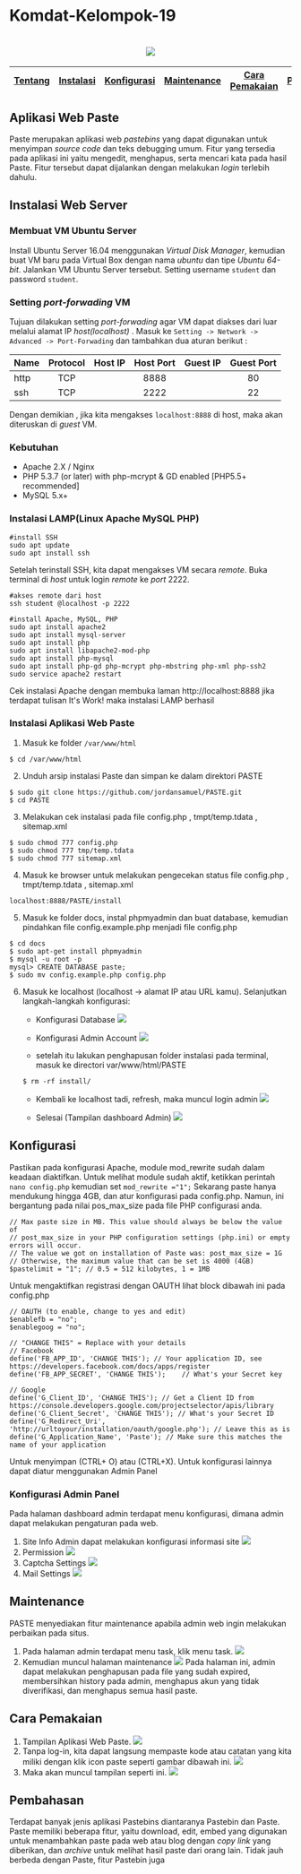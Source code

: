 # Komdat-Kelompok-19
<h1 align="center"><img src="https://github.com/nurradiatun/Komdat-Kelompok-19/blob/master/logo.png"></h1>

[Tentang](#web-paste) | [Instalasi](#instalasi-web-server) | [Konfigurasi](#konfigurasi) | [Maintenance](#maintenance) | [Cara Pemakaian](#cara-pemakaian) | [Pembahasan](#pembahasan) | [Referensi](#referensi)
:---:|:---:|:---:|:---:|:---:|:---:|:---:

## Aplikasi Web Paste
Paste merupakan aplikasi web *pastebins* yang dapat digunakan untuk menyimpan *source code* dan teks debugging umum. Fitur yang tersedia pada aplikasi ini yaitu mengedit, menghapus, serta mencari kata pada hasil Paste. Fitur tersebut dapat dijalankan dengan melakukan *login* terlebih dahulu.

## Instalasi Web Server
### Membuat VM Ubuntu Server
Install Ubuntu Server 16.04 menggunakan *Virtual Disk Manager*, kemudian buat VM baru pada Virtual Box dengan nama *ubuntu* dan tipe *Ubuntu 64-bit*. Jalankan VM Ubuntu Server tersebut. Setting username ``` student ```  dan password ``` student ```.

### Setting *port-forwading* VM
Tujuan dilakukan setting *port-forwading* agar VM dapat diakses dari luar melalui alamat IP *host(localhost)* . 
Masuk ke ``` Setting -> Network -> Advanced -> Port-Forwading ``` dan tambahkan dua aturan berikut :

| Name  	| Protocol | Host IP | Host Port | Guest IP | Guest Port |
| -------- 	| :---------: | :--------: | :----------: | :---------: | :------------: |
| http     	| TCP	| 	       | 8888	 | 		 | 80		     |
| ssh    	| TCP	| 	       | 2222	 | 		 | 22		     |

Dengan demikian , jika kita mengakses ``` localhost:8888 ``` di host, maka akan diteruskan di *guest* VM.

### Kebutuhan
- Apache 2.X / Nginx
- PHP 5.3.7 (or later) with php-mcrypt & GD enabled [PHP5.5+ recommended]
- MySQL 5.x+

### Instalasi LAMP(Linux Apache MySQL PHP)
```
#install SSH
sudo apt update
sudo apt install ssh
```
Setelah terinstall SSH, kita dapat mengakses VM secara *remote*. Buka terminal di *host* untuk login *remote* ke *port* 2222.

```
#akses remote dari host
ssh student @localhost -p 2222

#install Apache, MySQL, PHP
sudo apt install apache2
sudo apt install mysql-server
sudo apt install php
sudo apt install libapache2-mod-php
sudo apt install php-mysql
sudo apt install php-gd php-mcrypt php-mbstring php-xml php-ssh2
sudo service apache2 restart
```
Cek instalasi Apache dengan membuka laman http://localhost:8888 jika terdapat tulisan It's Work! maka instalasi LAMP berhasil
### Instalasi Aplikasi Web Paste
1. Masuk ke folder ``` /var/www/html	```
```
$ cd /var/www/html
```

2. Unduh arsip instalasi Paste dan simpan ke dalam direktori PASTE
```
$ sudo git clone https://github.com/jordansamuel/PASTE.git
$ cd PASTE
```

3. Melakukan cek instalasi pada file config.php , tmpt/temp.tdata , sitemap.xml
```
$ sudo chmod 777 config.php
$ sudo chmod 777 tmp/temp.tdata
$ sudo chmod 777 sitemap.xml
```

4. Masuk ke browser untuk melakukan pengecekan status file config.php , tmpt/temp.tdata , sitemap.xml
```
localhost:8888/PASTE/install
```

5. Masuk ke folder docs, instal phpmyadmin dan buat database, kemudian pindahkan file config.example.php menjadi file config.php
```
$ cd docs
$ sudo apt-get install phpmyadmin
$ mysql -u root -p
mysql> CREATE DATABASE paste;
$ sudo mv config.example.php config.php
```

6. Masuk ke localhost (localhost -> alamat IP atau URL kamu). Selanjutkan langkah-langkah konfigurasi:
	- Konfigurasi Database
	![](https://github.com/nurradiatun/Komdat-Kelompok-19/blob/master/cek%20install.png)
    
    - Konfigurasi Admin Account
    ![](https://github.com/nurradiatun/Komdat-Kelompok-19/blob/master/admin.png)

	- setelah itu lakukan penghapusan folder instalasi pada terminal, masuk ke directori var/www/html/PASTE 
	```
    $ rm -rf install/
    ```
    
    - Kembali ke localhost tadi, refresh, maka muncul login admin
    ![](https://github.com/nurradiatun/Komdat-Kelompok-19/blob/master/login%20adminn.png)
    
    - Selesai (Tampilan dashboard Admin)
    ![](https://github.com/nurradiatun/Komdat-Kelompok-19/blob/master/dashboard.png)
    
## Konfigurasi
Pastikan pada konfigurasi Apache, module mod_rewrite sudah dalam keadaan diaktifkan. Untuk melihat module sudah aktif, ketikkan perintah ``` nano config.php``` kemudian set ``` mod_rewrite ="1"; ```
Sekarang paste hanya mendukung hingga 4GB, dan atur konfigurasi pada config.php. Namun, ini bergantung pada nilai pos_max_size pada file PHP configurasi anda.
```
// Max paste size in MB. This value should always be below the value of
// post_max_size in your PHP configuration settings (php.ini) or empty errors will occur.
// The value we got on installation of Paste was: post_max_size = 1G
// Otherwise, the maximum value that can be set is 4000 (4GB)
$pastelimit = "1"; // 0.5 = 512 kilobytes, 1 = 1MB
```
Untuk mengaktifkan registrasi dengan OAUTH lihat block dibawah ini pada config.php
```
// OAUTH (to enable, change to yes and edit)
$enablefb = "no";
$enablegoog = "no";

// "CHANGE THIS" = Replace with your details
// Facebook
define('FB_APP_ID', 'CHANGE THIS'); // Your application ID, see https://developers.facebook.com/docs/apps/register
define('FB_APP_SECRET', 'CHANGE THIS');    // What's your Secret key

// Google 
define('G_Client_ID', 'CHANGE THIS'); // Get a Client ID from https://console.developers.google.com/projectselector/apis/library
define('G_Client_Secret', 'CHANGE THIS'); // What's your Secret ID
define('G_Redirect_Uri', 'http://urltoyour/installation/oauth/google.php'); // Leave this as is
define('G_Application_Name', 'Paste'); // Make sure this matches the name of your application
```
Untuk menyimpan (CTRL+ O) atau (CTRL+X).
Untuk konfigurasi lainnya dapat diatur menggunakan Admin Panel

### Konfigurasi Admin Panel
Pada halaman dashboard admin terdapat menu konfigurasi, dimana admin dapat melakukan pengaturan pada web. 
1. Site Info
Admin dapat melakukan konfigurasi informasi site
![](https://github.com/nurradiatun/Komdat-Kelompok-19/blob/master/configurasi1.png)
2. Permission
![](https://github.com/nurradiatun/Komdat-Kelompok-19/blob/master/configurasi2.png)
3. Captcha Settings
![](https://github.com/nurradiatun/Komdat-Kelompok-19/blob/master/configure3.png)
4. Mail Settings
![](https://github.com/nurradiatun/Komdat-Kelompok-19/blob/master/configure4.png)

## Maintenance 
PASTE menyediakan fitur maintenance apabila admin web ingin melakukan perbaikan pada situs.
1. Pada halaman admin terdapat menu task, klik menu task.
![](https://github.com/nurradiatun/Komdat-Kelompok-19/blob/master/dashboard.png)
2. Kemudian muncul halaman maintenance 
![](https://github.com/nurradiatun/Komdat-Kelompok-19/blob/master/maintenance.png)
Pada halaman ini, admin dapat melakukan penghapusan pada file yang sudah expired, membersihkan history pada admin, menghapus akun yang tidak diverifikasi, dan menghapus semua hasil paste.

## Cara Pemakaian
1. Tampilan Aplikasi Web Paste.
![](https://github.com/nurradiatun/Komdat-Kelompok-19/blob/master/awaluser.png)
2. Tanpa log-in, kita dapat langsung mempaste kode atau catatan yang kita miliki dengan klik icon paste seperti gambar dibawah ini.
![](http://github.com/nurradiatun/Komdat-Kelompok-19/blob/master/gambar.png)
3. Maka akan muncul tampilan seperti ini.
![](http://github.com/nurradiatun/Komdat-Kelompok-19/blob/master/tanpalogin.png) 


## Pembahasan
Terdapat banyak jenis aplikasi Pastebins diantaranya Pastebin dan Paste. Paste memiliki beberapa fitur, yaitu download, edit, embed yang digunakan untuk menambahkan paste pada web atau blog dengan *copy* *link* yang diberikan, dan *archive* untuk melihat hasil paste dari orang lain.
Tidak jauh berbeda dengan Paste, fitur Pastebin juga 